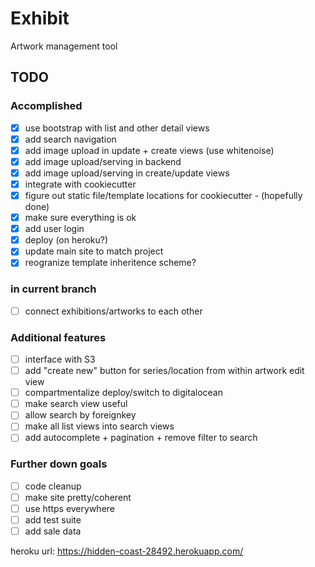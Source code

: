 # Exhibit

Artwork management tool

## TODO

### Accomplished

- [X] use bootstrap with list and other detail views
- [X] add search navigation
- [X] add image upload in update + create views (use whitenoise)
- [X] add image upload/serving in backend
- [X] add image upload/serving in create/update views
- [X] integrate with cookiecutter
- [X] figure out static file/template locations for cookiecutter - (hopefully done)
- [X] make sure everything is ok
- [X] add user login
- [X] deploy (on heroku?)
- [X] update main site to match project
- [X] reogranize template inheritence scheme?

### in current branch

- [ ] connect exhibitions/artworks to each other

### Additional features

- [ ] interface with S3
- [ ] add "create new" button for series/location from within artwork edit view
- [ ] compartmentalize deploy/switch to digitalocean
- [ ] make search view useful
- [ ] allow search by foreignkey
- [ ] make all list views into search views
- [ ] add autocomplete + pagination + remove filter to search

### Further down goals

- [ ] code cleanup
- [ ] make site pretty/coherent
- [ ] use https everywhere
- [ ] add test suite
- [ ] add sale data

heroku url: <https://hidden-coast-28492.herokuapp.com/>
